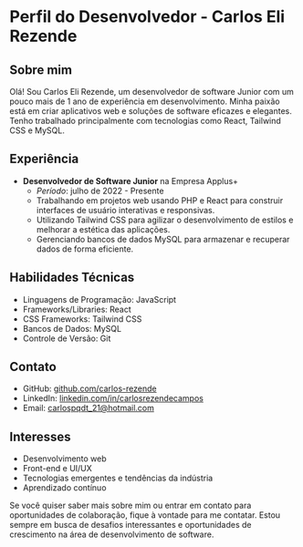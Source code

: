 # Perfil do Desenvolvedor - Carlos Eli Rezende

## Sobre mim

Olá! Sou Carlos Eli Rezende, um desenvolvedor de software Junior com um pouco mais de 1 ano de experiência em desenvolvimento. Minha paixão está em criar aplicativos web e soluções de software eficazes e elegantes. Tenho trabalhado principalmente com tecnologias como React, Tailwind CSS e MySQL.

## Experiência

- **Desenvolvedor de Software Junior** na Empresa Applus+
  - *Período*: julho de 2022 - Presente
  - Trabalhando em projetos web usando PHP e React para construir interfaces de usuário interativas e responsivas.
  - Utilizando Tailwind CSS para agilizar o desenvolvimento de estilos e melhorar a estética das aplicações.
  - Gerenciando bancos de dados MySQL para armazenar e recuperar dados de forma eficiente.

<!--## Projetos Destacados

- [Projeto XYZ](link-para-o-repositório) - Um aplicativo web desenvolvido em React que permite aos usuários fazerem XYZ.
- [Projeto ABC](link-para-o-repositório) - Uma aplicação de gerenciamento de tarefas construída com React e Tailwind CSS.
-->
## Habilidades Técnicas

- Linguagens de Programação: JavaScript
- Frameworks/Libraries: React
- CSS Frameworks: Tailwind CSS
- Bancos de Dados: MySQL
- Controle de Versão: Git

## Contato

- GitHub: [github.com/carlos-rezende](https://github.com/carlos-rezende)
- LinkedIn: [linkedin.com/in/carlosrezendecampos](www.linkedin.com/in/carlosrezendecampos)
- Email: carlospqdt_21@hotmail.com

## Interesses

- Desenvolvimento web
- Front-end e UI/UX
- Tecnologias emergentes e tendências da indústria
- Aprendizado contínuo

Se você quiser saber mais sobre mim ou entrar em contato para oportunidades de colaboração, fique à vontade para me contatar. Estou sempre em busca de desafios interessantes e oportunidades de crescimento na área de desenvolvimento de software.
